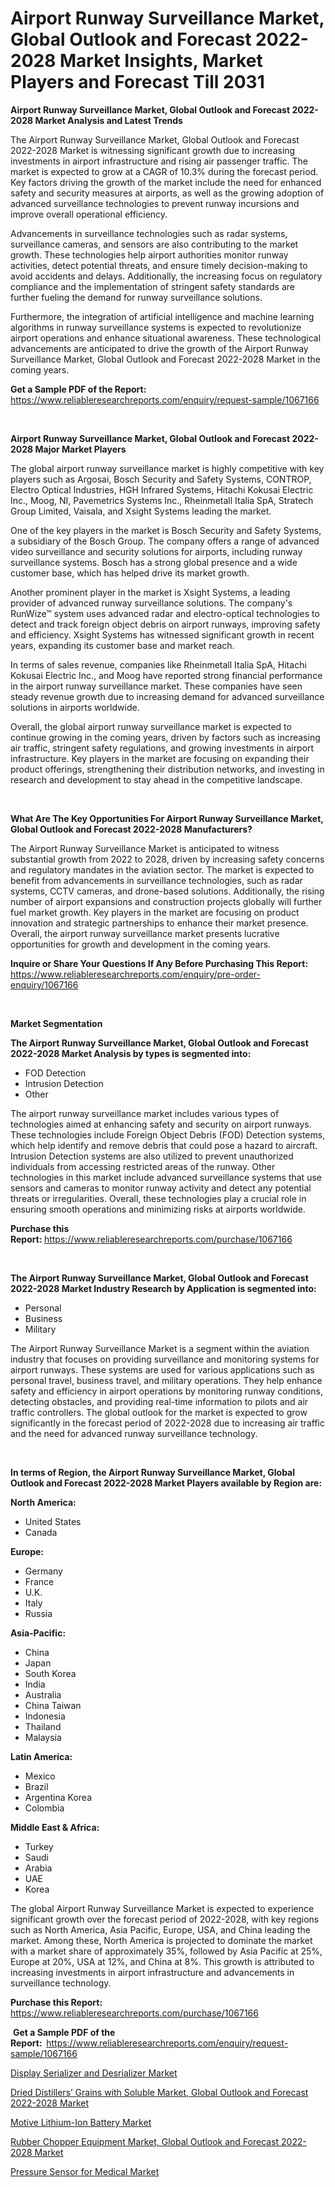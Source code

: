 <p><h1>Airport Runway Surveillance Market, Global Outlook and Forecast 2022-2028 Market Insights, Market Players and Forecast Till 2031</h1></p><p><strong>Airport Runway Surveillance Market, Global Outlook and Forecast 2022-2028 Market Analysis and Latest Trends</strong></p>
<p><p>The Airport Runway Surveillance Market, Global Outlook and Forecast 2022-2028 Market is witnessing significant growth due to increasing investments in airport infrastructure and rising air passenger traffic. The market is expected to grow at a CAGR of 10.3% during the forecast period. Key factors driving the growth of the market include the need for enhanced safety and security measures at airports, as well as the growing adoption of advanced surveillance technologies to prevent runway incursions and improve overall operational efficiency.</p><p>Advancements in surveillance technologies such as radar systems, surveillance cameras, and sensors are also contributing to the market growth. These technologies help airport authorities monitor runway activities, detect potential threats, and ensure timely decision-making to avoid accidents and delays. Additionally, the increasing focus on regulatory compliance and the implementation of stringent safety standards are further fueling the demand for runway surveillance solutions.</p><p>Furthermore, the integration of artificial intelligence and machine learning algorithms in runway surveillance systems is expected to revolutionize airport operations and enhance situational awareness. These technological advancements are anticipated to drive the growth of the Airport Runway Surveillance Market, Global Outlook and Forecast 2022-2028 Market in the coming years.</p></p>
<p><strong>Get a Sample PDF of the Report:&nbsp;</strong> <a href="https://www.reliableresearchreports.com/enquiry/request-sample/1067166">https://www.reliableresearchreports.com/enquiry/request-sample/1067166</a></p>
<p>&nbsp;</p>
<p><strong>Airport Runway Surveillance Market, Global Outlook and Forecast 2022-2028 Major Market Players</strong></p>
<p><p>The global airport runway surveillance market is highly competitive with key players such as Argosai, Bosch Security and Safety Systems, CONTROP, Electro Optical Industries, HGH Infrared Systems, Hitachi Kokusai Electric Inc., Moog, NI, Pavemetrics Systems Inc., Rheinmetall Italia SpA, Stratech Group Limited, Vaisala, and Xsight Systems leading the market.</p><p>One of the key players in the market is Bosch Security and Safety Systems, a subsidiary of the Bosch Group. The company offers a range of advanced video surveillance and security solutions for airports, including runway surveillance systems. Bosch has a strong global presence and a wide customer base, which has helped drive its market growth.</p><p>Another prominent player in the market is Xsight Systems, a leading provider of advanced runway surveillance solutions. The company's RunWize™ system uses advanced radar and electro-optical technologies to detect and track foreign object debris on airport runways, improving safety and efficiency. Xsight Systems has witnessed significant growth in recent years, expanding its customer base and market reach.</p><p>In terms of sales revenue, companies like Rheinmetall Italia SpA, Hitachi Kokusai Electric Inc., and Moog have reported strong financial performance in the airport runway surveillance market. These companies have seen steady revenue growth due to increasing demand for advanced surveillance solutions in airports worldwide.</p><p>Overall, the global airport runway surveillance market is expected to continue growing in the coming years, driven by factors such as increasing air traffic, stringent safety regulations, and growing investments in airport infrastructure. Key players in the market are focusing on expanding their product offerings, strengthening their distribution networks, and investing in research and development to stay ahead in the competitive landscape.</p></p>
<p>&nbsp;</p>
<p><strong>What Are The Key Opportunities For Airport Runway Surveillance Market, Global Outlook and Forecast 2022-2028 Manufacturers?</strong></p>
<p><p>The Airport Runway Surveillance Market is anticipated to witness substantial growth from 2022 to 2028, driven by increasing safety concerns and regulatory mandates in the aviation sector. The market is expected to benefit from advancements in surveillance technologies, such as radar systems, CCTV cameras, and drone-based solutions. Additionally, the rising number of airport expansions and construction projects globally will further fuel market growth. Key players in the market are focusing on product innovation and strategic partnerships to enhance their market presence. Overall, the airport runway surveillance market presents lucrative opportunities for growth and development in the coming years.</p></p>
<p><strong>Inquire or Share Your Questions If Any Before Purchasing This Report:</strong> <a href="https://www.reliableresearchreports.com/enquiry/pre-order-enquiry/1067166">https://www.reliableresearchreports.com/enquiry/pre-order-enquiry/1067166</a></p>
<p>&nbsp;</p>
<p><strong>Market Segmentation</strong></p>
<p><strong>The Airport Runway Surveillance Market, Global Outlook and Forecast 2022-2028 Market Analysis by types is segmented into:</strong></p>
<p><ul><li>FOD Detection</li><li>Intrusion Detection</li><li>Other</li></ul></p>
<p><p>The airport runway surveillance market includes various types of technologies aimed at enhancing safety and security on airport runways. These technologies include Foreign Object Debris (FOD) Detection systems, which help identify and remove debris that could pose a hazard to aircraft. Intrusion Detection systems are also utilized to prevent unauthorized individuals from accessing restricted areas of the runway. Other technologies in this market include advanced surveillance systems that use sensors and cameras to monitor runway activity and detect any potential threats or irregularities. Overall, these technologies play a crucial role in ensuring smooth operations and minimizing risks at airports worldwide.</p></p>
<p><strong>Purchase this Report:&nbsp;</strong><a href="https://www.reliableresearchreports.com/purchase/1067166">https://www.reliableresearchreports.com/purchase/1067166</a></p>
<p>&nbsp;</p>
<p><strong>The Airport Runway Surveillance Market, Global Outlook and Forecast 2022-2028 Market Industry Research by Application is segmented into:</strong></p>
<p><ul><li>Personal</li><li>Business</li><li>Military</li></ul></p>
<p><p>The Airport Runway Surveillance Market is a segment within the aviation industry that focuses on providing surveillance and monitoring systems for airport runways. These systems are used for various applications such as personal travel, business travel, and military operations. They help enhance safety and efficiency in airport operations by monitoring runway conditions, detecting obstacles, and providing real-time information to pilots and air traffic controllers. The global outlook for the market is expected to grow significantly in the forecast period of 2022-2028 due to increasing air traffic and the need for advanced runway surveillance technology.</p></p>
<p>&nbsp;</p>
<p><strong>In terms of Region, the Airport Runway Surveillance Market, Global Outlook and Forecast 2022-2028 Market Players available by Region are:</strong></p>
<p>
    <p> <strong> North America: </strong>
        <ul>
            <li>United States</li>
            <li>Canada</li>
        </ul>
        </p> 
    <p> <strong> Europe: </strong>
        <ul>
            <li>Germany</li>
            <li>France</li>
            <li>U.K.</li>
            <li>Italy</li>
            <li>Russia</li>
        </ul>
        </p> 
    <p> <strong> Asia-Pacific: </strong>
        <ul>
            <li>China</li>
            <li>Japan</li>
            <li>South Korea</li>
            <li>India</li>
            <li>Australia</li>
            <li>China Taiwan</li>
            <li>Indonesia</li>
            <li>Thailand</li>
            <li>Malaysia</li>
        </ul>
        </p> 
    <p> <strong> Latin America: </strong>
        <ul>
            <li>Mexico</li>
            <li>Brazil</li>
            <li>Argentina Korea</li>
            <li>Colombia</li>
        </ul>
        </p> 
    <p> <strong> Middle East & Africa: </strong>
        <ul>
            <li>Turkey</li>
            <li>Saudi</li>
            <li>Arabia</li>
            <li>UAE</li>
            <li>Korea</li>
        </ul>
    </p>
    </p>
<p><p>The global Airport Runway Surveillance Market is expected to experience significant growth over the forecast period of 2022-2028, with key regions such as North America, Asia Pacific, Europe, USA, and China leading the market. Among these, North America is projected to dominate the market with a market share of approximately 35%, followed by Asia Pacific at 25%, Europe at 20%, USA at 12%, and China at 8%. This growth is attributed to increasing investments in airport infrastructure and advancements in surveillance technology.</p></p>
<p><strong>Purchase this Report: </strong><a href="https://www.reliableresearchreports.com/purchase/1067166">https://www.reliableresearchreports.com/purchase/1067166</a></p>
<p>&nbsp;<strong>Get a Sample PDF of the Report:&nbsp;&nbsp;</strong><a href="https://www.reliableresearchreports.com/enquiry/request-sample/1067166">https://www.reliableresearchreports.com/enquiry/request-sample/1067166</a></p>
<p><strong></strong></p>
<p><p><a href="https://medium.com/@eloisadavis18/display-serializer-and-desrializer-market-outlook-industry-overview-and-forecast-2024-to-2031-a4cd89c4f22d">Display Serializer and Desrializer Market</a></p><p><a href="https://github.com/gamblestampleyjenny50m5sl6/Market-Research-Report-List-1/blob/main/dried-distillers-grains-with-soluble-market-global-outlook-and-forecast-2022-2028-market.md">Dried Distillers’ Grains with Soluble Market, Global Outlook and Forecast 2022-2028 Market</a></p><p><a href="https://medium.com/@eloisadavis18/motive-lithium-ion-battery-market-outlook-industry-overview-and-forecast-2024-to-2031-83276f12e962">Motive Lithium-Ion Battery Market</a></p><p><a href="https://github.com/dimitrishawkinswaynenp91rgz/Market-Research-Report-List-1/blob/main/rubber-chopper-equipment-market-global-outlook-and-forecast-2022-2028-market.md">Rubber Chopper Equipment Market, Global Outlook and Forecast 2022-2028 Market</a></p><p><a href="https://medium.com/@eloisadavis18/pressure-sensor-for-medical-market-size-cagr-trends-2024-2030-32c4f7f3bb1e">Pressure Sensor for Medical Market</a></p></p>
